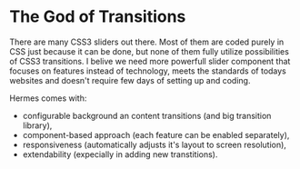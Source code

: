 # The God of Transitions

There are many CSS3 sliders out there. Most of them are coded purely in CSS just because it can be
done, but none of them fully utilize possibilities of CSS3 transitions. I belive we need more
powerfull slider component that focuses on features instead of technology, meets the standards
of todays websites and doesn't require few days of setting up and coding.

Hermes comes with:

 * configurable background an content transitions (and big transition library),
 * component-based approach (each feature can be enabled separately),
 * responsiveness (automatically adjusts it's layout to screen resolution),
 * extendability (expecially in adding new transtitions).


